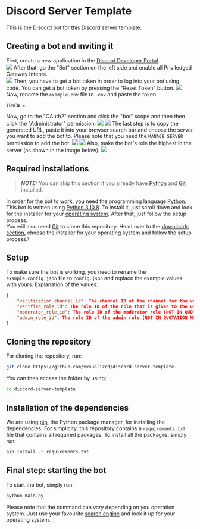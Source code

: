 # Discord Server Template
This is the Discord bot for [this Discord server template](https://discord.new/CTX2M8MF4mun).

## Creating a bot and inviting it
First, create a new application in the [Discord Developer Portal](https://discord.com/developers/applications).\
<img src="https://zip.lynix.me/u/eJzia0.png">
After that, go the "Bot" section on the left side and enable all Priviledged Gateway Intents.\
<img src="https://zip.lynix.me/u/LBYJGi.png">
Then, you have to get a bot token in order to log into your bot using code. You can get a bot token by pressing the "Reset Token" button.
<img src="https://zip.lynix.me/u/mHpyxQ.png">
Now, rename the `example.env` file to `.env` and paste the token.
```
TOKEN = 
```
Now, go to the "OAuth2" section and click the "bot" scope and then then click the "Administrator" permission.
<img src="https://zip.lynix.me/u/Jk1ZVa.png">
<img src="https://zip.lynix.me/u/OBjtfC.png">
The last step is to copy the generated URL, paste it into your browser search bar and choose the server you want to add the bot to. Please note that you need the `MANAGE_SERVER` permission to add the bot.
<img src="https://zip.lynix.me/u/krp3BO.png">
<img src="https://zip.lynix.me/u/ZPhWZ1.png">
Also, make the bot's role the highest in the server (as shown in the image below).
<img src="https://zip.lynix.me/u/mbWEB6.png">

## Required installations
> **_NOTE:_**  You can skip this section if you already have [Python](https://python.org) and [Git](https://git-scm.com) installed.

In order for the bot to work, you need the programming language [Python](https://python.org). This bot is written using [Python 3.10.8](https://www.python.org/downloads/release/python-3108). To install it, just scroll down and look for the installer for your [operating system](https://en.wikipedia.org/wiki/Operating_system). After that, just follow the setup process.\
You will also need [Git](https://git-scm.com) to clone this repository. Head over to the [downloads section](https://git-scm.com/downloads), choose the installer for your operating system and follow the setup process.\

## Setup
To make sure the bot is working, you need to rename the `example.config.json` file to `config.json` and replace the example values with yours. Explanation of the values:
```json
{
    "verification_channel_id": The channel ID of the channel for the verification message (NOT IN QUOTATION MARKS),
    "verified_role_id": The role ID of the role that is given to the user when verifying (NOT IN QUOTATION MARKS),
    "moderator_role_id": The role ID of the moderator role (NOT IN QUOTATION MARKS),
    "admin_role_id": The role ID of the admin role (NOT IN QUOTATION MARKS)
}
```

## Cloning the repository
For cloning the repository, run:
```bash
git clone https://github.com/vxsualized/discord-server-template
```
You can then access the folder by using:
```bash
cd discord-server-template
```

## Installation of the dependencies
We are using [pip](https://en.wikipedia.org/wiki/Pip_(package_manager)), the Python package manager, for installing the dependencies. For simplicity, this repository contains a `requirements.txt` file that contains all required packages. To install all the packages, simply run:
```bash
pip install -r requirements.txt
```

## Final step: starting the bot
To start the bot, simply run:
```bash
python main.py
```
Please note that the command can vary depending on you operation system. Just use your favourite [search engine](https://en.wikipedia.org/wiki/Search_engine) and look it up for your operating system.